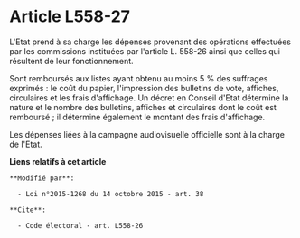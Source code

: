 # Article L558-27

L'Etat prend à sa charge les dépenses provenant des opérations effectuées par les commissions instituées par l'article L.
558-26 ainsi que celles qui résultent de leur fonctionnement. 

Sont remboursés aux listes ayant obtenu au moins 5 % des suffrages exprimés : le coût du papier, l'impression des bulletins
de vote, affiches, circulaires et les frais d'affichage. Un décret en Conseil d'Etat détermine la nature et le nombre des
bulletins, affiches et circulaires dont le coût est remboursé ; il détermine également le montant des frais d'affichage.

Les dépenses liées à la campagne audiovisuelle officielle sont à la charge de l'Etat.

**Liens relatifs à cet article**

	**Modifié par**:

	  - Loi n°2015-1268 du 14 octobre 2015 - art. 38

	**Cite**:

	  - Code électoral - art. L558-26
